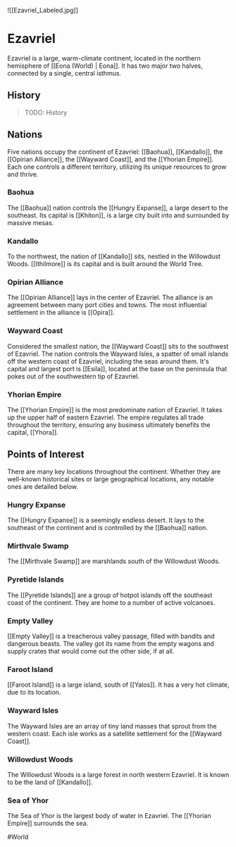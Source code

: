 ![[Ezavriel_Labeled.jpg]]

# Ezavriel
Ezavriel is a large, warm-climate continent, located in the northern hemisphere of [[Eona (World) | Eona]]. It has two major two halves, connected by a single, central isthmus. 

## History
> TODO: History

## Nations
Five nations occupy the continent of Ezavriel: [[Baohua]], [[Kandallo]], the [[Opirian Alliance]], the [[Wayward Coast]], and the [[Yhorian Empire]]. Each one controls a different territory, utilizing its unique resources to grow and thrive. 

### Baohua
The [[Baohua]] nation controls the [[Hungry Expanse]], a large desert to the southeast. Its capital is [[Khiton]], is a large city built into and surrounded by massive mesas. 

### Kandallo
To the northwest, the nation of [[Kandallo]] sits, nestled in the Willowdust Woods. [[Ithilmore]] is its capital and is built around the World Tree.

### Opirian Alliance
The [[Opirian Alliance]] lays in the center of Ezavriel. The alliance is an agreement between many port cities and towns. The most influential settlement in the alliance is [[Opira]].

### Wayward Coast
Considered the smallest nation, the [[Wayward Coast]] sits to the southwest of Ezavriel. The nation controls the Wayward Isles, a spatter of small islands off the western coast of Ezavriel, including the seas around them. It's capital and largest port is [[Esila]], located at the base on the peninsula that pokes out of the southwestern tip of Ezavriel. 

### Yhorian Empire
The [[Yhorian Empire]] is the most predominate nation of Ezavriel. It takes up the upper half of eastern Ezavriel. The empire regulates all trade throughout the territory, ensuring any business ultimately benefits the capital, [[Yhora]].

## Points of Interest
There are many key locations throughout the continent. Whether they are well-known historical sites or large geographical locations, any notable ones are detailed below. 

### Hungry Expanse
The [[Hungry Expanse]] is a seemingly endless desert. It lays to the southeast of the continent and is controlled by the [[Baohua]] nation.

### Mirthvale Swamp
The [[Mirthvale Swamp]] are marshlands south of the Willowdust Woods. 

### Pyretide Islands
The [[Pyretide Islands]] are a group of hotpot islands off the southeast coast of the continent. They are home to a number of active volcanoes. 

### Empty Valley
[[Empty Valley]] is a treacherous valley passage, filled with bandits and dangerous beasts. The valley got its name from the empty wagons and supply crates that would come out the other side, if at all. 

### Faroot Island
[[Faroot Island]] is a large island, south of [[Yalos]]. It has a very hot climate, due to its location. 

### Wayward Isles
The Wayward Isles are an array of tiny land masses that sprout from the western coast. Each isle works as a satellite settlement for the [[Wayward Coast]]. 

### Willowdust Woods
The Willowdust Woods is a large forest in north western Ezavriel. It is known to be the land of [[Kandallo]]. 

### Sea of Yhor
The Sea of Yhor is the largest body of water in Ezavriel. The [[Yhorian Empire]] surrounds the sea. 

#World